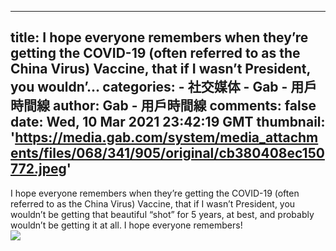
---
title: I hope everyone remembers when they’re getting the COVID-19 (often referred to as the China Virus) Vaccine, that if I wasn’t President, you wouldn’...
categories: 
    - 社交媒体
    - Gab - 用戶時間線
author: Gab - 用戶時間線
comments: false
date: Wed, 10 Mar 2021 23:42:19 GMT
thumbnail: 'https://media.gab.com/system/media_attachments/files/068/341/905/original/cb380408ec150772.jpeg'
---

<div>   
I hope everyone remembers when they’re getting the COVID-19 (often referred to as the China Virus) Vaccine, that if I wasn’t President, you wouldn’t be getting that beautiful “shot” for 5 years, at best, and probably wouldn’t be getting it at all. I hope everyone remembers!<br><img src="https://media.gab.com/system/media_attachments/files/068/341/905/original/cb380408ec150772.jpeg" referrerpolicy="no-referrer">  
</div>
            